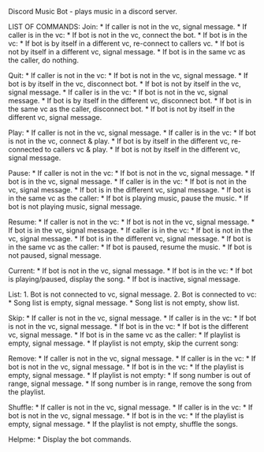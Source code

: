Discord Music Bot - plays music in a discord server. 

LIST OF COMMANDS: 
Join: 
    * If caller is not in the vc, signal message.
    * If caller is in the vc:
        * If bot is not in the vc, connect the bot.
        * If bot is in the vc:
            * If bot is by itself in a different vc, re-connect to callers vc.
            * If bot is not by itself in a different vc, signal message.
            * If bot is in the same vc as the caller, do nothing. 

Quit:
    * If caller is not in the vc:
        * If bot is not in the vc, signal message.
        * If bot is by itself in the vc, disconnect bot.
        * If bot is not by itself in the vc, signal message.
    * If caller is in the vc:
        * If bot is not in the vc, signal message.
        * If bot is by itself in the different vc, disconnect bot.
        * If bot is in the same vc as the caller, disconnect bot. 
        * If bot is not by itself in the different vc, signal message.
        
Play:
    * If caller is not in the vc, signal message. 
    * If caller is in the vc:
        * If bot is not in the vc, connect & play.
        * If bot is by itself in the different vc, re-connected to callers vc & play.
        * If bot is not by itself in the different vc, signal message. 
       
Pause:
    * If caller is not in the vc:
        * If bot is not in the vc, signal message.
        * If bot is in the vc, signal message.
    * If caller is in the vc:
        * If bot is not in the vc, signal message.
        * If bot is in the different vc, signal message.
        * If bot is in the same vc as the caller:
            * If bot is playing music, pause the music.
            * If bot is not playing music, signal message. 

Resume:
    * If caller is not in the vc: 
        * If bot is not in the vc, signal message.
        * If bot is in the vc, signal message. 
    * If caller is in the vc: 
        * If bot is not in the vc, signal message. 
        * If bot is in the different vc, signal message. 
        * If bot is in the same vc as the caller: 
            * If bot is paused, resume the music.
            * If bot is not paused, signal message. 

Current:
    * If bot is not in the vc, signal message.
    * If bot is in the vc: 
        * If bot is playing/paused, display the song.
        * If bot is inactive, signal message. 

List:
    1. Bot is not connected to vc, signal message.
    2. Bot is connected to vc:
        * Song list is empty, signal message.
        * Song list is not empty, show list.

Skip:
    * If caller is not in the vc, signal message. 
    * If caller is in the vc: 
        * If bot is not in the vc, signal message.
        * If bot is in the vc:
            * If bot is the different vc, signal message.
            * If bot is in the same vc as the caller:
                * If playlist is empty, signal message. 
                * If playlist is not empty, skip the current song: 

Remove: 
    * If caller is not in the vc, signal message. 
    * If caller is in the vc:
        * If bot is not in the vc, signal message.
        * If bot is in the vc: 
            * If the playlist is empty, signal message.
            * If playlist is not empty:
                * If song number is out of range, signal message.
                * If song number is in range, remove the song from the playlist. 

Shuffle:
    * If caller is not in the vc, signal message.
    * If caller is in the vc:
        * If bot is not in the vc, signal message.
        * If bot is in the vc: 
            * If the playlist is empty, signal message.
            * If the playlist is not empty, shuffle the songs. 
  
Helpme:
    * Display the bot commands. 